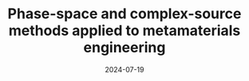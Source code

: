 ---
title: "Phase-space and complex-source methods applied to metamaterials engineering"
date: 2024-07-19
authors: ["M. Moccia", "G. Castaldi", "V. Galdi"]
publication_types: ['paper-conference']
abstract: ""
featured: false
publication: "*IEEE Antennas and Propagation Society International Symposium*"
---